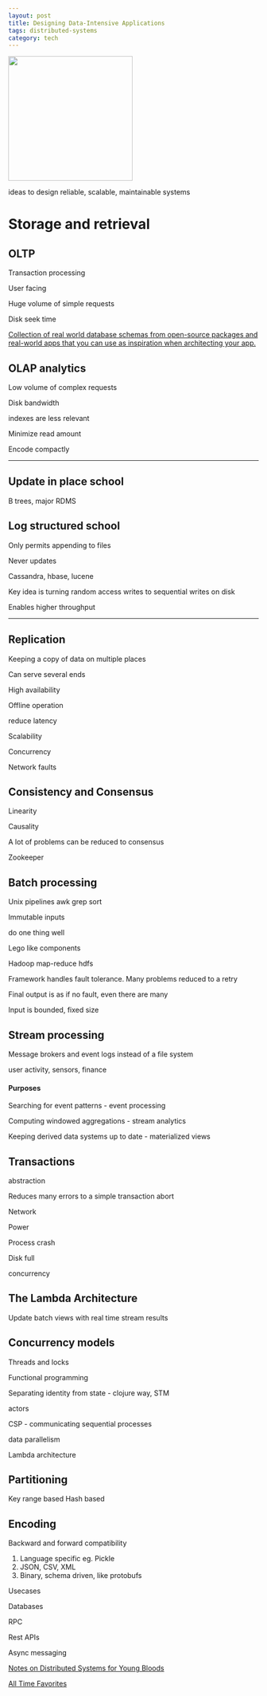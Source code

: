 ```yaml
---
layout: post
title: Designing Data-Intensive Applications 
tags: distributed-systems 
category: tech
---
```

 

<img height="250"  src="https://i.gr-assets.com/images/S/compressed.photo.goodreads.com/books/1415816873l/23463279.jpg" /> 

ideas to design reliable, scalable, maintainable systems


# Storage and retrieval

## OLTP 
Transaction processing

User facing 

Huge volume of simple requests

Disk seek time 

[Collection of real world database schemas from open-source packages and real-world apps that you can use as inspiration when architecting your app.](https://drawsql.app/templates/popular)


## OLAP analytics 

Low volume of complex requests

Disk bandwidth

indexes are less relevant 

Minimize read amount 

Encode compactly 

---

## Update in place school 
B trees, major RDMS

## Log structured school
Only permits appending to files

Never updates 

Cassandra, hbase, lucene 

Key idea is turning random access writes to sequential writes on disk 

Enables higher throughput

---


## Replication

Keeping a copy of data on multiple places 

Can serve several ends 

High availability 

Offline operation 

reduce latency

Scalability

Concurrency

Network faults 



## Consistency and Consensus

Linearity

Causality

A lot of problems can be reduced to consensus 

Zookeeper 


## Batch processing 

Unix pipelines awk grep sort

Immutable inputs 

do one thing well

Lego like components


Hadoop map-reduce hdfs

Framework handles fault tolerance. Many problems reduced to a retry 

Final output is as if no fault, even there are many 

Input is bounded, fixed size 



## Stream processing

Message brokers and event logs instead of a file system 

user activity, sensors, finance
 

#### Purposes

Searching for event patterns -  event processing

Computing windowed aggregations - stream analytics 

Keeping derived data systems up to date - materialized views 




## Transactions 

abstraction 

Reduces many errors to a simple transaction abort 

Network 

Power 

Process crash

Disk full

concurrency


## The Lambda Architecture

Update batch views with real time stream results 


## Concurrency models

Threads and locks

Functional programming

Separating identity from state - clojure way, STM 

actors 

CSP - communicating sequential processes 

data parallelism 

Lambda architecture 

## Partitioning 
Key range based 
Hash based 


## Encoding

Backward and forward compatibility 

1. Language specific eg. Pickle 
2. JSON, CSV, XML 
3. Binary, schema driven, like protobufs

Usecases

Databases

RPC 

Rest APIs 

Async messaging 



[Notes on Distributed Systems for Young Bloods](https://www.somethingsimilar.com/2013/01/14/notes-on-distributed-systems-for-young-bloods/)

[All Time Favorites](http://highscalability.com/all-time-favorites/)
